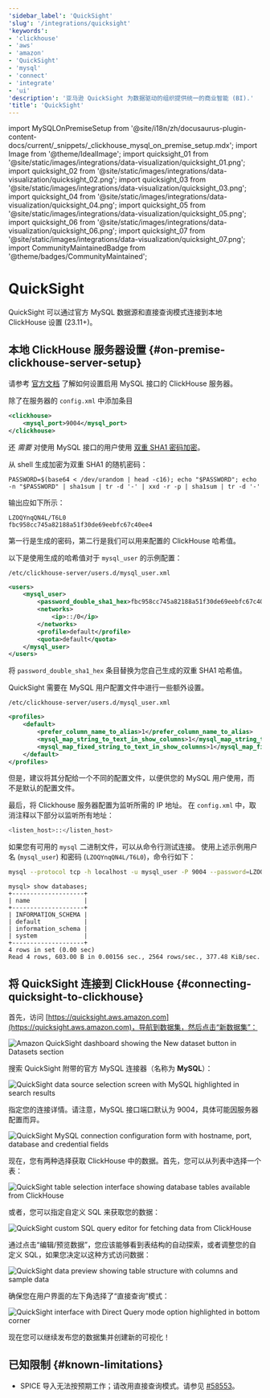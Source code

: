 ```yaml
---
'sidebar_label': 'QuickSight'
'slug': '/integrations/quicksight'
'keywords':
- 'clickhouse'
- 'aws'
- 'amazon'
- 'QuickSight'
- 'mysql'
- 'connect'
- 'integrate'
- 'ui'
'description': '亚马逊 QuickSight 为数据驱动的组织提供统一的商业智能 (BI).'
'title': 'QuickSight'
---
```


import MySQLOnPremiseSetup from '@site/i18n/zh/docusaurus-plugin-content-docs/current/_snippets/_clickhouse_mysql_on_premise_setup.mdx';
import Image from '@theme/IdealImage';
import quicksight_01 from '@site/static/images/integrations/data-visualization/quicksight_01.png';
import quicksight_02 from '@site/static/images/integrations/data-visualization/quicksight_02.png';
import quicksight_03 from '@site/static/images/integrations/data-visualization/quicksight_03.png';
import quicksight_04 from '@site/static/images/integrations/data-visualization/quicksight_04.png';
import quicksight_05 from '@site/static/images/integrations/data-visualization/quicksight_05.png';
import quicksight_06 from '@site/static/images/integrations/data-visualization/quicksight_06.png';
import quicksight_07 from '@site/static/images/integrations/data-visualization/quicksight_07.png';
import CommunityMaintainedBadge from '@theme/badges/CommunityMaintained';


# QuickSight

<CommunityMaintainedBadge/>

QuickSight 可以通过官方 MySQL 数据源和直接查询模式连接到本地 ClickHouse 设置 (23.11+)。

## 本地 ClickHouse 服务器设置 {#on-premise-clickhouse-server-setup}

请参考 [官方文档](/interfaces/mysql) 了解如何设置启用 MySQL 接口的 ClickHouse 服务器。

除了在服务器的 `config.xml` 中添加条目

```xml
<clickhouse>
    <mysql_port>9004</mysql_port>
</clickhouse>
```

还 _需要_ 对使用 MySQL 接口的用户使用 [双重 SHA1 密码加密](/operations/settings/settings-users#user-namepassword)。

从 shell 生成加密为双重 SHA1 的随机密码：

```shell
PASSWORD=$(base64 < /dev/urandom | head -c16); echo "$PASSWORD"; echo -n "$PASSWORD" | sha1sum | tr -d '-' | xxd -r -p | sha1sum | tr -d '-'
```

输出应如下所示：

```text
LZOQYnqQN4L/T6L0
fbc958cc745a82188a51f30de69eebfc67c40ee4
```

第一行是生成的密码，第二行是我们可以用来配置的 ClickHouse 哈希值。

以下是使用生成的哈希值对于 `mysql_user` 的示例配置：

`/etc/clickhouse-server/users.d/mysql_user.xml`

```xml
<users>
    <mysql_user>
        <password_double_sha1_hex>fbc958cc745a82188a51f30de69eebfc67c40ee4</password_double_sha1_hex>
        <networks>
            <ip>::/0</ip>
        </networks>
        <profile>default</profile>
        <quota>default</quota>
    </mysql_user>
</users>
```

将 `password_double_sha1_hex` 条目替换为您自己生成的双重 SHA1 哈希值。

QuickSight 需要在 MySQL 用户配置文件中进行一些额外设置。

`/etc/clickhouse-server/users.d/mysql_user.xml`

```xml
<profiles>
    <default>
        <prefer_column_name_to_alias>1</prefer_column_name_to_alias>
        <mysql_map_string_to_text_in_show_columns>1</mysql_map_string_to_text_in_show_columns>
        <mysql_map_fixed_string_to_text_in_show_columns>1</mysql_map_fixed_string_to_text_in_show_columns>
    </default>
</profiles>
```

但是，建议将其分配给一个不同的配置文件，以便供您的 MySQL 用户使用，而不是默认的配置文件。

最后，将 Clickhouse 服务器配置为监听所需的 IP 地址。
在 `config.xml` 中，取消注释以下部分以监听所有地址：

```bash
<listen_host>::</listen_host>
```

如果您有可用的 `mysql` 二进制文件，可以从命令行测试连接。
使用上述示例用户名 (`mysql_user`) 和密码 (`LZOQYnqQN4L/T6L0`)，命令行如下：

```bash
mysql --protocol tcp -h localhost -u mysql_user -P 9004 --password=LZOQYnqQN4L/T6L0
```

```response
mysql> show databases;
+--------------------+
| name               |
+--------------------+
| INFORMATION_SCHEMA |
| default            |
| information_schema |
| system             |
+--------------------+
4 rows in set (0.00 sec)
Read 4 rows, 603.00 B in 0.00156 sec., 2564 rows/sec., 377.48 KiB/sec.
```

## 将 QuickSight 连接到 ClickHouse {#connecting-quicksight-to-clickhouse}

首先，访问 [https://quicksight.aws.amazon.com](https://quicksight.aws.amazon.com)，导航到数据集，然后点击“新数据集”：

<Image size="md" img={quicksight_01} alt="Amazon QuickSight dashboard showing the New dataset button in Datasets section" border />
<br/>

搜索 QuickSight 附带的官方 MySQL 连接器（名称为 **MySQL**）：

<Image size="md" img={quicksight_02} alt="QuickSight data source selection screen with MySQL highlighted in search results" border />
<br/>

指定您的连接详情。请注意，MySQL 接口端口默认为 9004，具体可能因服务器配置而异。

<Image size="md" img={quicksight_03} alt="QuickSight MySQL connection configuration form with hostname, port, database and credential fields" border />
<br/>

现在，您有两种选择获取 ClickHouse 中的数据。首先，您可以从列表中选择一个表：

<Image size="md" img={quicksight_04} alt="QuickSight table selection interface showing database tables available from ClickHouse" border />
<br/>

或者，您可以指定自定义 SQL 来获取您的数据：

<Image size="md" img={quicksight_05} alt="QuickSight custom SQL query editor for fetching data from ClickHouse" border />
<br/>

通过点击“编辑/预览数据”，您应该能够看到表结构的自动探索，或者调整您的自定义 SQL，如果您决定以这种方式访问数据：

<Image size="md" img={quicksight_06} alt="QuickSight data preview showing table structure with columns and sample data" border />
<br/>

确保您在用户界面的左下角选择了“直接查询”模式：

<Image size="md" img={quicksight_07} alt="QuickSight interface with Direct Query mode option highlighted in bottom corner" border />
<br/>

现在您可以继续发布您的数据集并创建新的可视化！

## 已知限制 {#known-limitations}

- SPICE 导入无法按预期工作；请改用直接查询模式。请参见 [#58553](https://github.com/ClickHouse/ClickHouse/issues/58553)。
